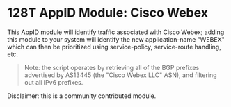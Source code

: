 # 128T AppID Module: Cisco Webex

This AppID module will identify traffic associated with Cisco Webex; adding this module to your system will identify the new application-name "WEBEX" which can then be prioritized using service-policy, service-route handling, etc.

> Note: the script operates by retrieving all of the BGP prefixes advertised by AS13445 (the "Cisco Webex LLC" ASN), and filtering out all IPv6 prefixes.

Disclaimer: this is a community contributed module.
